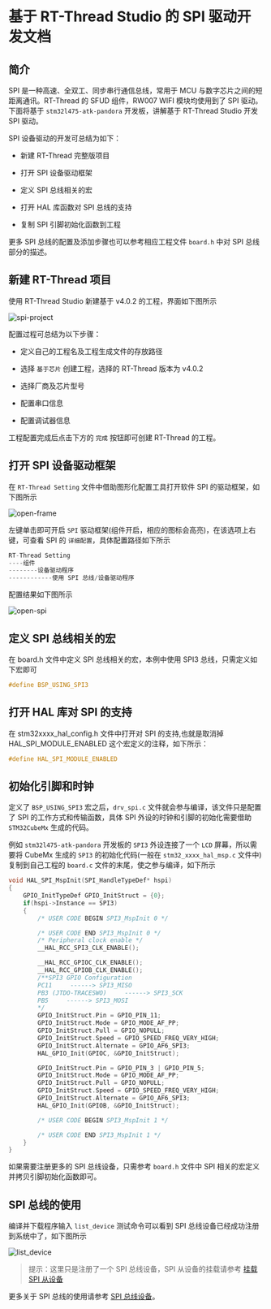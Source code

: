 # 基于 RT-Thread Studio 的 SPI 驱动开发文档

## 简介

SPI 是一种高速、全双工、同步串行通信总线，常用于 MCU 与数字芯片之间的短距离通讯。RT-Thread 的 SFUD 组件，RW007 WIFI 模块均使用到了 SPI 驱动。下面将基于 `stm32l475-atk-pandora` 开发板，讲解基于 RT-Thread Studio 开发 SPI 驱动。

SPI 设备驱动的开发可总结为如下：

- 新建 RT-Thread 完整版项目

- 打开 SPI 设备驱动框架

- 定义 SPI 总线相关的宏

- 打开 HAL 库函数对 SPI 总线的支持

- 复制 SPI 引脚初始化函数到工程

更多 SPI 总线的配置及添加步骤也可以参考相应工程文件 `board.h` 中对 SPI 总线部分的描述。

## 新建 RT-Thread 项目

使用 RT-Thread Studio 新建基于 v4.0.2 的工程，界面如下图所示

![spi-project](figures/spi-project.png)

配置过程可总结为以下步骤：

- 定义自己的工程名及工程生成文件的存放路径

- 选择 `基于芯片` 创建工程，选择的 RT-Thread 版本为 v4.0.2

- 选择厂商及芯片型号

- 配置串口信息

- 配置调试器信息

工程配置完成后点击下方的 `完成` 按钮即可创建 RT-Thread 的工程。

## 打开 SPI 设备驱动框架

在 `RT-Thread Setting` 文件中借助图形化配置工具打开软件 SPI 的驱动框架，如下图所示

![open-frame](figures/open-frame.png)

左键单击即可开启 `SPI` 驱动框架(组件开启，相应的图标会高亮)，在该选项上右键，可查看 SPI 的 `详细配置`，具体配置路径如下所示

```c
RT-Thread Setting
----组件
--------设备驱动程序
------------使用 SPI 总线/设备驱动程序
```

配置结果如下图所示

![open-spi](figures/open-spi.png)

## 定义 SPI 总线相关的宏

在 board.h 文件中定义 SPI 总线相关的宏，本例中使用 SPI3 总线，只需定义如下宏即可

```c
#define BSP_USING_SPI3
```

## 打开 HAL 库对 SPI 的支持

在 stm32xxxx_hal_config.h 文件中打开对 SPI 的支持,也就是取消掉 HAL_SPI_MODULE_ENABLED 这个宏定义的注释，如下所示：
```c
#define HAL_SPI_MODULE_ENABLED
```

## 初始化引脚和时钟

定义了 `BSP_USING_SPI3` 宏之后，`drv_spi.c` 文件就会参与编译，该文件只是配置了 SPI 的工作方式和传输函数，具体 SPI 外设的时钟和引脚的初始化需要借助 `STM32CubeMx` 生成的代码。

例如 `stm32l475-atk-pandora` 开发板的 `SPI3` 外设连接了一个 `LCD` 屏幕，所以需要将 CubeMx 生成的 `SPI3` 的初始化代码(一般在 `stm32_xxxx_hal_msp.c` 文件中)复制到自己工程的 `board.c` 文件的末尾，使之参与编译，如下所示

```c
void HAL_SPI_MspInit(SPI_HandleTypeDef* hspi)
{
    GPIO_InitTypeDef GPIO_InitStruct = {0};
    if(hspi->Instance == SPI3)
    {
        /* USER CODE BEGIN SPI3_MspInit 0 */

        /* USER CODE END SPI3_MspInit 0 */
        /* Peripheral clock enable */
        __HAL_RCC_SPI3_CLK_ENABLE();

        __HAL_RCC_GPIOC_CLK_ENABLE();
        __HAL_RCC_GPIOB_CLK_ENABLE();
        /**SPI3 GPIO Configuration
        PC11     ------> SPI3_MISO
        PB3 (JTDO-TRACESWO)     ------> SPI3_SCK
        PB5     ------> SPI3_MOSI
        */
        GPIO_InitStruct.Pin = GPIO_PIN_11;
        GPIO_InitStruct.Mode = GPIO_MODE_AF_PP;
        GPIO_InitStruct.Pull = GPIO_NOPULL;
        GPIO_InitStruct.Speed = GPIO_SPEED_FREQ_VERY_HIGH;
        GPIO_InitStruct.Alternate = GPIO_AF6_SPI3;
        HAL_GPIO_Init(GPIOC, &GPIO_InitStruct);

        GPIO_InitStruct.Pin = GPIO_PIN_3 | GPIO_PIN_5;
        GPIO_InitStruct.Mode = GPIO_MODE_AF_PP;
        GPIO_InitStruct.Pull = GPIO_NOPULL;
        GPIO_InitStruct.Speed = GPIO_SPEED_FREQ_VERY_HIGH;
        GPIO_InitStruct.Alternate = GPIO_AF6_SPI3;
        HAL_GPIO_Init(GPIOB, &GPIO_InitStruct);

        /* USER CODE BEGIN SPI3_MspInit 1 */

        /* USER CODE END SPI3_MspInit 1 */
    }
}
```

如果需要注册更多的 SPI 总线设备，只需参考 `board.h` 文件中 SPI 相关的宏定义并拷贝引脚初始化函数即可。

## SPI 总线的使用

编译并下载程序输入 `list_device` 测试命令可以看到 SPI 总线设备已经成功注册到系统中了，如下图所示

![list_device](figures/list_device.png)

> 提示：这里只是注册了一个 SPI 总线设备，SPI 从设备的挂载请参考 [挂载 SPI 从设备](https://www.rt-thread.org/document/site/programming-manual/device/spi/spi/#spi_2)

更多关于 SPI 总线的使用请参考 [SPI 总线设备](https://www.rt-thread.org/document/site/#/development-tools/rtthread-studio/drivers/spi/rtthread-studio-spi)。
